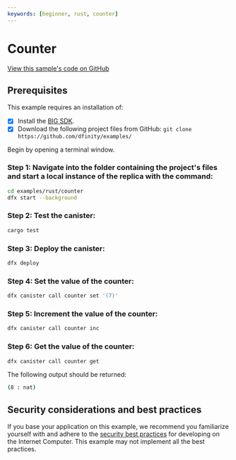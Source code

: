 ```yaml
---
keywords: [beginner, rust, counter]
---
```


# Counter

[View this sample's code on GitHub](https://github.com/dfinity/examples/tree/master/rust/counter)

## Prerequisites
This example requires an installation of:

- [x] Install the [BIG SDK](https://thebigfile.com/docs/current/developer-docs/setup/install/).
- [x] Download the following project files from GitHub: `git clone https://github.com/dfinity/examples/`

Begin by opening a terminal window.

### Step 1: Navigate into the folder containing the project's files and start a local instance of the replica with the command:

```bash
cd examples/rust/counter
dfx start --background
```

### Step 2: Test the canister:

```bash
cargo test
```

### Step 3: Deploy the canister:

```bash
dfx deploy
```

### Step 4: Set the value of the counter:

```bash
dfx canister call counter set '(7)'
```

### Step 5: Increment the value of the counter:

```bash
dfx canister call counter inc
```

### Step 6: Get the value of the counter:

```bash
dfx canister call counter get
```

The following output should be returned:

```bash
(8 : nat)
```


## Security considerations and best practices

If you base your application on this example, we recommend you familiarize yourself with and adhere to the [security best practices](https://thebigfile.com/docs/current/references/security/) for developing on the Internet Computer. This example may not implement all the best practices.


